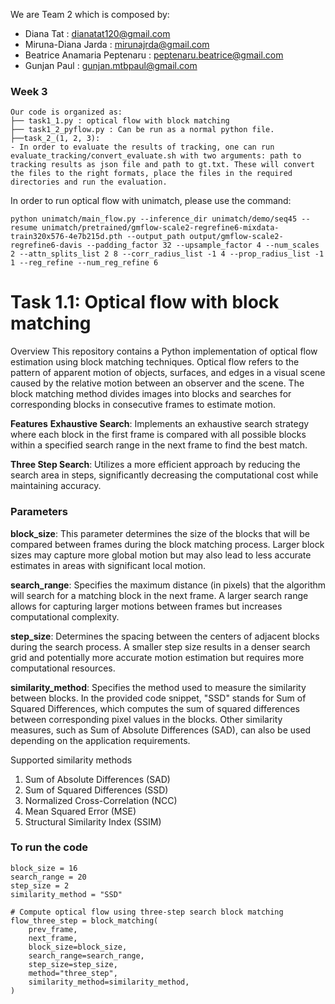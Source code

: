 We are Team 2 which is composed by:
- Diana Tat : dianatat120@gmail.com
- Miruna-Diana Jarda : mirunajrda@gmail.com
- Beatrice Anamaria Peptenaru : peptenaru.beatrice@gmail.com 
- Gunjan Paul : gunjan.mtbpaul@gmail.com


### Week 3
``` 
Our code is organized as:
├── task1_1.py : optical flow with block matching 
├── task1_2_pyflow.py : Can be run as a normal python file. 
├──task_2_(1, 2, 3):
- In order to evaluate the results of tracking, one can run evaluate_tracking/convert_evaluate.sh with two arguments: path to tracking results as json file and path to gt.txt. These will convert the files to the right formats, place the files in the required directories and run the evaluation.
``` 


In order to run optical flow with unimatch, please use the command:
```console
python unimatch/main_flow.py --inference_dir unimatch/demo/seq45 --resume unimatch/pretrained/gmflow-scale2-regrefine6-mixdata-train320x576-4e7b215d.pth --output_path output/gmflow-scale2-regrefine6-davis --padding_factor 32 --upsample_factor 4 --num_scales 2 --attn_splits_list 2 8 --corr_radius_list -1 4 --prop_radius_list -1 1 --reg_refine --num_reg_refine 6
``` 



# Task 1.1: Optical flow with block matching 

Overview
This repository contains a Python implementation of optical flow estimation using block matching techniques. Optical flow refers to the pattern of apparent motion of objects, surfaces, and edges in a visual scene caused by the relative motion between an observer and the scene. The block matching method divides images into blocks and searches for corresponding blocks in consecutive frames to estimate motion.

**Features**
**Exhaustive Search**: Implements an exhaustive search strategy where each block in the first frame is compared with all possible blocks within a specified search range in the next frame to find the best match.

**Three Step Search**: Utilizes a more efficient approach by reducing the search area in steps, significantly decreasing the computational cost while maintaining accuracy.


### Parameters

**block_size**: This parameter determines the size of the blocks that will be compared between frames during the block matching process.
Larger block sizes may capture more global motion but may also lead to less accurate estimates in areas with significant local motion.

**search_range**: Specifies the maximum distance (in pixels) that the algorithm will search for a matching block in the next frame.
A larger search range allows for capturing larger motions between frames but increases computational complexity.

**step_size**: Determines the spacing between the centers of adjacent blocks during the search process.
A smaller step size results in a denser search grid and potentially more accurate motion estimation but requires more computational resources.

**similarity_method**: Specifies the method used to measure the similarity between blocks.
In the provided code snippet, "SSD" stands for Sum of Squared Differences, which computes the sum of squared differences between corresponding pixel values in the blocks.
Other similarity measures, such as Sum of Absolute Differences (SAD), can also be used depending on the application requirements.

Supported similarity methods
  1. Sum of Absolute Differences (SAD)
  2. Sum of Squared Differences (SSD)
  3. Normalized Cross-Correlation (NCC)
  4. Mean Squared Error (MSE)
  5. Structural Similarity Index (SSIM)

### To run the code
```
block_size = 16
search_range = 20
step_size = 2
similarity_method = "SSD"

# Compute optical flow using three-step search block matching
flow_three_step = block_matching(
    prev_frame,
    next_frame,
    block_size=block_size,
    search_range=search_range,
    step_size=step_size,
    method="three_step",
    similarity_method=similarity_method,
)


```
